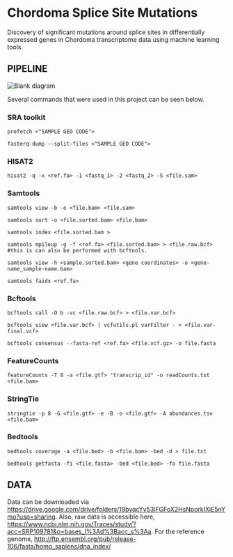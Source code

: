 # Chordoma Splice Site Mutations

Discovery of significant mutations around splice sites in differentially expressed genes in Chordoma transcriptome data using machine learning tools.

## PIPELINE


![Blank diagram](https://user-images.githubusercontent.com/71891536/169394437-3ecdbf73-9acc-4c58-8888-76537fdb4a8e.png)



Several commands that were used in this project can be seen below.

### SRA toolkit

```
prefetch <"SAMPLE GEO CODE">

fasterq-dump --split-files <"SAMPLE GEO CODE">
```

### HISAT2

```
hisat2 -q -x <ref.fa> -1 <fastq_1> -2 <fastq_2> -S <file.sam>
```

### Samtools

```
samtools view -b -o <file.bam> <file.sam>

samtools sort -o <file.sorted.bam> <file.bam>

samtools index <file.sorted.bam >

samtools mpileup -g -f <ref.fa> <file.sorted.bam> > <file.raw.bcf> #this is can also be performed with bcftools.

samtools view -h <sample.sorted.bam> <gene coordinates> -o <gene-name_sample-name.bam>

samtools faidx <ref.fa>

```
### Bcftools

```
bcftools call -O b -vc <file.raw.bcf> > <file.var.bcf>

bcftools view <file.var.bcf> | vcfutils.pl varFilter - > <file.var-final.vcf>

bcftools consensus --fasta-ref <ref.fa> <file.vcf.gz> -o file.fasta

```
### FeatureCounts

```
featureCounts -T 8 -a <file.gtf> "transcrip_id" -o readCounts.txt <file.bam>

```

### StringTie

```
stringtie -p 8 -G <file.gtf> -e -B -o <file.gtf> -A abundances.tsv <file.bam>

```

### Bedtools

```
bedtools coverage -a <file.bed> -b <file.bam> -bed -d > file.txt

bedtools getfasta -fi <file.fasta> -bed <file.bed> -fo file.fasta

```


## DATA

Data can be downloaded via https://drive.google.com/drive/folders/19bvqcYv53lFGFoX2HsNporkIXiE5nYmo?usp=sharing. Also, raw data is accessible here, https://www.ncbi.nlm.nih.gov/Traces/study/?acc=SRP109781&o=bases_l%3Ad%3Bacc_s%3Aa. For the reference genome, http://ftp.ensembl.org/pub/release-106/fasta/homo_sapiens/dna_index/
